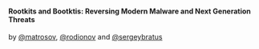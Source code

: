 #### Rootkits and Bootktis: Reversing Modern Malware and Next Generation Threats
by [@matrosov](https://github.com/matrosov), [@rodionov](https://github.com/rodionov) and [@sergeybratus](https://github.com/sergeybratus)
